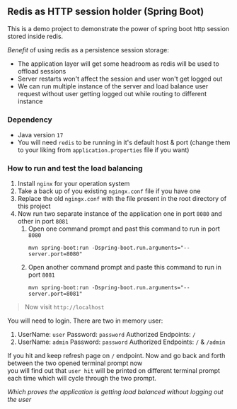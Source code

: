 ## Redis as HTTP session holder (Spring Boot)

This is a demo project to demonstrate the power of spring boot
http session stored inside redis.

*Benefit* of using redis as a persistence session storage:   
- The application layer will get some headroom as redis will be used to offload sessions
- Server restarts won't affect the session and user won't get logged out
- We can run multiple instance of the server and load balance user request without user getting logged out while routing to different instance

### Dependency
- Java version `17`
- You will need `redis` to be running in it's default host & port (change them to your liking from `application.properties` file if you want)

### How to run and test the load balancing
1. Install `nginx` for your operation system
2. Take a back up of you existing `ngingx.conf` file if you have one
3. Replace the old `ngingx.conf` with the file present in the root directory of this project
4. Now run two separate instance of the application one in port `8080` and other in port `8081`   
   1. Open one command prompt and past this command to run in port `8080`
      ```shell
      mvn spring-boot:run -Dspring-boot.run.arguments="--server.port=8080"
      ```
   2. Open another command prompt and paste this command to run in port `8081`
      ```shell
      mvn spring-boot:run -Dspring-boot.run.arguments="--server.port=8081"
      ```


> Now visit `http://localhost`

You will need to login. There are two in memory user:   
1. UserName: `user` Password: `password` Authorized Endpoints: `/`
2. UserName: `admin` Password: `password` Authorized Endpoints: `/` & `/admin`   

If you hit and keep refresh page on `/` endpoint. Now and go back and forth between the two opened terminal prompt now   
you will find out that `user hit` will be printed on different terminal prompt each time which will cycle through the two prompt.   

_Which proves the application is getting load balanced without logging out the user_